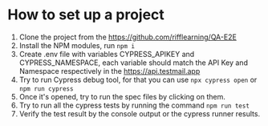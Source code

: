# How to set up a project
 1. Clone the project from the https://github.com/rifflearning/QA-E2E
 2. Install the NPM modules, run  ``` npm i ``` 
 3. Create .env file with variables CYPRESS_APIKEY and CYPRESS_NAMESPACE, each variable should match the API Key and Namespace respectively in the https://api.testmail.app
 4. Try to run Cypress debug tool, for that you can use ```npx cypress open``` or ```npm run cypress```
 5. Once it's opened, try to run the spec files by clicking on them.
 6. Try to run all the cypress tests by running the command ```npm run test```
 7. Verify the test result by the console output or the cypress runner results.
